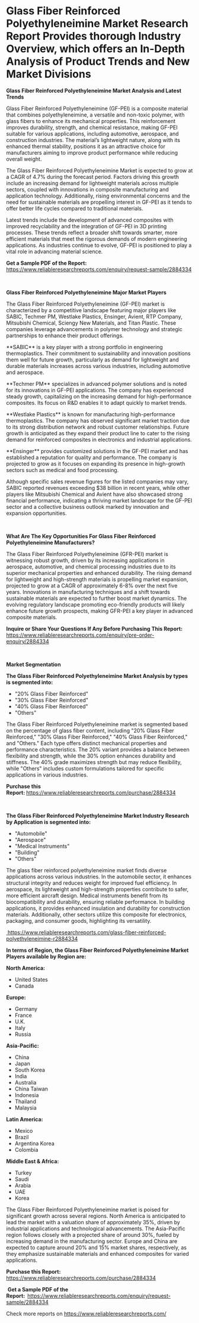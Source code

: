 <p><h1>Glass Fiber Reinforced Polyethyleneimine Market Research Report Provides thorough Industry Overview, which offers an In-Depth Analysis of Product Trends and New Market Divisions</h1></p><p><strong>Glass Fiber Reinforced Polyethyleneimine Market Analysis and Latest Trends</strong></p>
<p><p>Glass Fiber Reinforced Polyethyleneimine (GF-PEI) is a composite material that combines polyethyleneimine, a versatile and non-toxic polymer, with glass fibers to enhance its mechanical properties. This reinforcement improves durability, strength, and chemical resistance, making GF-PEI suitable for various applications, including automotive, aerospace, and construction industries. The material’s lightweight nature, along with its enhanced thermal stability, positions it as an attractive choice for manufacturers aiming to improve product performance while reducing overall weight.</p><p>The Glass Fiber Reinforced Polyethyleneimine Market is expected to grow at a CAGR of 4.7% during the forecast period. Factors driving this growth include an increasing demand for lightweight materials across multiple sectors, coupled with innovations in composite manufacturing and application technology. Additionally, rising environmental concerns and the need for sustainable materials are propelling interest in GF-PEI as it tends to offer better life cycles compared to traditional materials. </p><p>Latest trends include the development of advanced composites with improved recyclability and the integration of GF-PEI in 3D printing processes. These trends reflect a broader shift towards smarter, more efficient materials that meet the rigorous demands of modern engineering applications. As industries continue to evolve, GF-PEI is positioned to play a vital role in advancing material science.</p></p>
<p><strong>Get a Sample PDF of the Report:&nbsp;</strong> <a href="https://www.reliableresearchreports.com/enquiry/request-sample/2884334?utm_campaign=2606&utm_medium=2&utm_source=Github&utm_content=ia&utm_term=13032025&utm_id=glass-fiber-reinforced-polyethyleneimine">https://www.reliableresearchreports.com/enquiry/request-sample/2884334</a></p>
<p>&nbsp;</p>
<p><strong>Glass Fiber Reinforced Polyethyleneimine Major Market Players</strong></p>
<p><p>The Glass Fiber Reinforced Polyethyleneimine (GF-PEI) market is characterized by a competitive landscape featuring major players like SABIC, Techmer PM, Westlake Plastics, Ensinger, Avient, RTP Company, Mitsubishi Chemical, Sciengy New Materials, and Titan Plastic. These companies leverage advancements in polymer technology and strategic partnerships to enhance their product offerings.</p><p>**SABIC** is a key player with a strong portfolio in engineering thermoplastics. Their commitment to sustainability and innovation positions them well for future growth, particularly as demand for lightweight and durable materials increases across various industries, including automotive and aerospace.</p><p>**Techmer PM** specializes in advanced polymer solutions and is noted for its innovations in GF-PEI applications. The company has experienced steady growth, capitalizing on the increasing demand for high-performance composites. Its focus on R&D enables it to adapt quickly to market trends.</p><p>**Westlake Plastics** is known for manufacturing high-performance thermoplastics. The company has observed significant market traction due to its strong distribution network and robust customer relationships. Future growth is anticipated as they expand their product line to cater to the rising demand for reinforced composites in electronics and industrial applications.</p><p>**Ensinger** provides customized solutions in the GF-PEI market and has established a reputation for quality and performance. The company is projected to grow as it focuses on expanding its presence in high-growth sectors such as medical and food processing.</p><p>Although specific sales revenue figures for the listed companies may vary, SABIC reported revenues exceeding $38 billion in recent years, while other players like Mitsubishi Chemical and Avient have also showcased strong financial performance, indicating a thriving market landscape for the GF-PEI sector and a collective business outlook marked by innovation and expansion opportunities.</p></p>
<p>&nbsp;</p>
<p><strong>What Are The Key Opportunities For Glass Fiber Reinforced Polyethyleneimine Manufacturers?</strong></p>
<p><p>The Glass Fiber Reinforced Polyethyleneimine (GFR-PEI) market is witnessing robust growth, driven by its increasing applications in aerospace, automotive, and chemical processing industries due to its superior mechanical properties and enhanced durability. The rising demand for lightweight and high-strength materials is propelling market expansion, projected to grow at a CAGR of approximately 6-8% over the next five years. Innovations in manufacturing techniques and a shift towards sustainable materials are expected to further boost market dynamics. The evolving regulatory landscape promoting eco-friendly products will likely enhance future growth prospects, making GFR-PEI a key player in advanced composite materials.</p></p>
<p><strong>Inquire or Share Your Questions If Any Before Purchasing This Report:</strong> <a href="https://www.reliableresearchreports.com/enquiry/pre-order-enquiry/2884334?utm_campaign=2606&utm_medium=2&utm_source=Github&utm_content=ia&utm_term=13032025&utm_id=glass-fiber-reinforced-polyethyleneimine">https://www.reliableresearchreports.com/enquiry/pre-order-enquiry/2884334</a></p>
<p>&nbsp;</p>
<p><strong>Market Segmentation</strong></p>
<p><strong>The Glass Fiber Reinforced Polyethyleneimine Market Analysis by types is segmented into:</strong></p>
<p><ul><li>"20% Glass Fiber Reinforced"</li><li>"30% Glass Fiber Reinforced"</li><li>"40% Glass Fiber Reinforced"</li><li>"Others"</li></ul></p>
<p><p>The Glass Fiber Reinforced Polyethyleneimine market is segmented based on the percentage of glass fiber content, including "20% Glass Fiber Reinforced," "30% Glass Fiber Reinforced," "40% Glass Fiber Reinforced," and "Others." Each type offers distinct mechanical properties and performance characteristics. The 20% variant provides a balance between flexibility and strength, while the 30% option enhances durability and stiffness. The 40% grade maximizes strength but may reduce flexibility, while "Others" includes custom formulations tailored for specific applications in various industries.</p></p>
<p><strong>Purchase this Report:&nbsp;</strong><a href="https://www.reliableresearchreports.com/purchase/2884334?utm_campaign=2606&utm_medium=2&utm_source=Github&utm_content=ia&utm_term=13032025&utm_id=glass-fiber-reinforced-polyethyleneimine">https://www.reliableresearchreports.com/purchase/2884334</a></p>
<p>&nbsp;</p>
<p><strong>The Glass Fiber Reinforced Polyethyleneimine Market Industry Research by Application is segmented into:</strong></p>
<p><ul><li>"Automobile"</li><li>"Aerospace"</li><li>"Medical Instruments"</li><li>"Building"</li><li>"Others"</li></ul></p>
<p><p>The glass fiber reinforced polyethyleneimine market finds diverse applications across various industries. In the automobile sector, it enhances structural integrity and reduces weight for improved fuel efficiency. In aerospace, its lightweight and high-strength properties contribute to safer, more efficient aircraft design. Medical instruments benefit from its biocompatibility and durability, ensuring reliable performance. In building applications, it provides enhanced insulation and durability for construction materials. Additionally, other sectors utilize this composite for electronics, packaging, and consumer goods, highlighting its versatility.</p></p>
<p><a href="https://www.reliableresearchreports.com/glass-fiber-reinforced-polyethyleneimine-r2884334?utm_campaign=2606&utm_medium=2&utm_source=Github&utm_content=ia&utm_term=13032025&utm_id=glass-fiber-reinforced-polyethyleneimine">&nbsp;https://www.reliableresearchreports.com/glass-fiber-reinforced-polyethyleneimine-r2884334</a></p>
<p><strong>In terms of Region, the Glass Fiber Reinforced Polyethyleneimine Market Players available by Region are:</strong></p>
<p>
    <p> <strong> North America: </strong>
        <ul>
            <li>United States</li>
            <li>Canada</li>
        </ul>
        </p> 
    <p> <strong> Europe: </strong>
        <ul>
            <li>Germany</li>
            <li>France</li>
            <li>U.K.</li>
            <li>Italy</li>
            <li>Russia</li>
        </ul>
        </p> 
    <p> <strong> Asia-Pacific: </strong>
        <ul>
            <li>China</li>
            <li>Japan</li>
            <li>South Korea</li>
            <li>India</li>
            <li>Australia</li>
            <li>China Taiwan</li>
            <li>Indonesia</li>
            <li>Thailand</li>
            <li>Malaysia</li>
        </ul>
        </p> 
    <p> <strong> Latin America: </strong>
        <ul>
            <li>Mexico</li>
            <li>Brazil</li>
            <li>Argentina Korea</li>
            <li>Colombia</li>
        </ul>
        </p> 
    <p> <strong> Middle East & Africa: </strong>
        <ul>
            <li>Turkey</li>
            <li>Saudi</li>
            <li>Arabia</li>
            <li>UAE</li>
            <li>Korea</li>
        </ul>
    </p>
    </p>
<p><p>The Glass Fiber Reinforced Polyethyleneimine market is poised for significant growth across several regions. North America is anticipated to lead the market with a valuation share of approximately 35%, driven by industrial applications and technological advancements. The Asia-Pacific region follows closely with a projected share of around 30%, fueled by increasing demand in the manufacturing sector. Europe and China are expected to capture around 20% and 15% market shares, respectively, as they emphasize sustainable materials and enhanced composites for varied applications.</p></p>
<p><strong>Purchase this Report: </strong><a href="https://www.reliableresearchreports.com/purchase/2884334?utm_campaign=2606&utm_medium=2&utm_source=Github&utm_content=ia&utm_term=13032025&utm_id=glass-fiber-reinforced-polyethyleneimine">https://www.reliableresearchreports.com/purchase/2884334</a></p>
<p>&nbsp;<strong>Get a Sample PDF of the Report:&nbsp;&nbsp;</strong><a href="https://www.reliableresearchreports.com/enquiry/request-sample/2884334?utm_campaign=2606&utm_medium=2&utm_source=Github&utm_content=ia&utm_term=13032025&utm_id=glass-fiber-reinforced-polyethyleneimine">https://www.reliableresearchreports.com/enquiry/request-sample/2884334</a></p>
<p><strong></strong></p>
<p>Check more reports on <a href="https://www.reliableresearchreports.com/?utm_campaign=2606&utm_medium=2&utm_source=Github&utm_content=ia&utm_term=13032025&utm_id=glass-fiber-reinforced-polyethyleneimine">https://www.reliableresearchreports.com/</a></p>